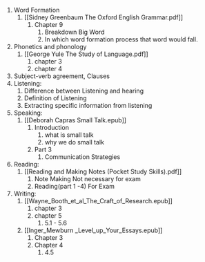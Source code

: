1. Word Formation
	1. [[Sidney Greenbaum The Oxford English Grammar.pdf]]
		1. Chapter 9
			1. Breakdown Big Word
			2. In which word formation process that word would fall.
2. Phonetics and phonology
	1. [[George Yule The Study of Language.pdf]]
		1. chapter 3
		2. chapter 4
3. Subject-verb agreement, Clauses 
4. Listening:
	1. Difference between Listening and hearing
	2. Definition of Listening
	3. Extracting specific information from listening
5. Speaking: 
	1. [[Deborah Capras Small Talk.epub]]
		1. Introduction
			1. what is small talk
			2. why we do small talk
		2. Part 3
			1. Communication Strategies
6. Reading: 
	1. [[Reading and Making Notes (Pocket Study Skills).pdf]] 
		1. Note Making Not necessary for exam
		2. Reading(part 1 -4) For Exam
7. Writing: 
	1. [[Wayne_Booth_et_al_The_Craft_of_Research.epub]]
		1. chapter 3
		2. chapter 5
			1. 5.1 - 5.6
	2. [[Inger_Mewburn _Level_up_Your_Essays.epub]]
		1. Chapter 3
		2. Chapter 4
			1. 4.5